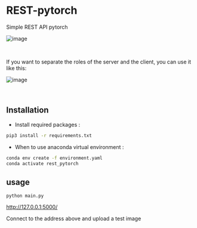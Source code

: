 # REST-pytorch
Simple REST API pytorch

![image](https://user-images.githubusercontent.com/54389889/115102112-ea938280-9f83-11eb-9618-6ecabefd434e.png)

</br>

If you want to separate the roles of the server and the client, you can use it like this:

![image](https://user-images.githubusercontent.com/54389889/115102283-de5bf500-9f84-11eb-81a9-618451d4ac14.png)


</br>

## Installation

- Install required packages :
  
```bash
pip3 install -r requirements.txt
```

- When to use anaconda virtual environment :

```bash
conda env create -f environment.yaml
conda activate rest_pytorch
```

## usage

```
python main.py
```

http://127.0.0.1:5000/

Connect to the address above and upload a test image
